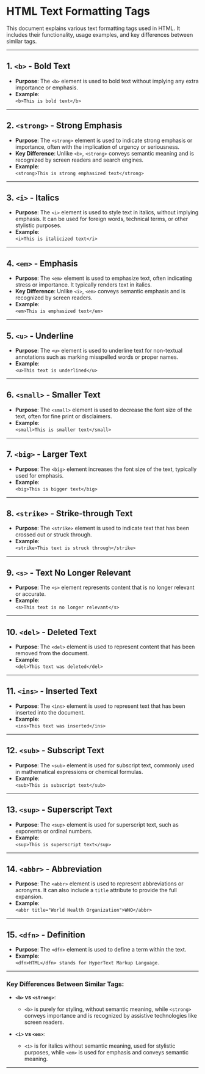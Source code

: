 # HTML Text Formatting Tags

This document explains various text formatting tags used in HTML. It includes their functionality, usage examples, and key differences between similar tags.

---

## 1. `<b>` - Bold Text

- **Purpose**: The `<b>` element is used to bold text without implying any extra importance or emphasis.
- **Example**:  
  `<b>This is bold text</b>`

---

## 2. `<strong>` - Strong Emphasis

- **Purpose**: The `<strong>` element is used to indicate strong emphasis or importance, often with the implication of urgency or seriousness.
- **Key Difference**: Unlike `<b>`, `<strong>` conveys semantic meaning and is recognized by screen readers and search engines.
- **Example**:  
  `<strong>This is strong emphasized text</strong>`

---

## 3. `<i>` - Italics

- **Purpose**: The `<i>` element is used to style text in italics, without implying emphasis. It can be used for foreign words, technical terms, or other stylistic purposes.
- **Example**:  
  `<i>This is italicized text</i>`

---

## 4. `<em>` - Emphasis

- **Purpose**: The `<em>` element is used to emphasize text, often indicating stress or importance. It typically renders text in italics.
- **Key Difference**: Unlike `<i>`, `<em>` conveys semantic emphasis and is recognized by screen readers.
- **Example**:  
  `<em>This is emphasized text</em>`

---

## 5. `<u>` - Underline

- **Purpose**: The `<u>` element is used to underline text for non-textual annotations such as marking misspelled words or proper names.
- **Example**:  
  `<u>This text is underlined</u>`

---

## 6. `<small>` - Smaller Text

- **Purpose**: The `<small>` element is used to decrease the font size of the text, often for fine print or disclaimers.
- **Example**:  
  `<small>This is smaller text</small>`

---

## 7. `<big>` - Larger Text

- **Purpose**: The `<big>` element increases the font size of the text, typically used for emphasis.
- **Example**:  
  `<big>This is bigger text</big>`

---

## 8. `<strike>` - Strike-through Text

- **Purpose**: The `<strike>` element is used to indicate text that has been crossed out or struck through.
- **Example**:  
  `<strike>This text is struck through</strike>`

---

## 9. `<s>` - Text No Longer Relevant

- **Purpose**: The `<s>` element represents content that is no longer relevant or accurate.
- **Example**:  
  `<s>This text is no longer relevant</s>`

---

## 10. `<del>` - Deleted Text

- **Purpose**: The `<del>` element is used to represent content that has been removed from the document.
- **Example**:  
  `<del>This text was deleted</del>`

---

## 11. `<ins>` - Inserted Text

- **Purpose**: The `<ins>` element is used to represent text that has been inserted into the document.
- **Example**:  
  `<ins>This text was inserted</ins>`

---

## 12. `<sub>` - Subscript Text

- **Purpose**: The `<sub>` element is used for subscript text, commonly used in mathematical expressions or chemical formulas.
- **Example**:  
  `<sub>This is subscript text</sub>`

---

## 13. `<sup>` - Superscript Text

- **Purpose**: The `<sup>` element is used for superscript text, such as exponents or ordinal numbers.
- **Example**:  
  `<sup>This is superscript text</sup>`

---

## 14. `<abbr>` - Abbreviation

- **Purpose**: The `<abbr>` element is used to represent abbreviations or acronyms. It can also include a `title` attribute to provide the full expansion.
- **Example**:  
  `<abbr title="World Health Organization">WHO</abbr>`

---

## 15. `<dfn>` - Definition

- **Purpose**: The `<dfn>` element is used to define a term within the text.
- **Example**:  
  `<dfn>HTML</dfn> stands for HyperText Markup Language.`

---

### Key Differences Between Similar Tags:

- **`<b>` vs `<strong>`**:  
  - `<b>` is purely for styling, without semantic meaning, while `<strong>` conveys importance and is recognized by assistive technologies like screen readers.
  
- **`<i>` vs `<em>`**:  
  - `<i>` is for italics without semantic meaning, used for stylistic purposes, while `<em>` is used for emphasis and conveys semantic meaning.

---
